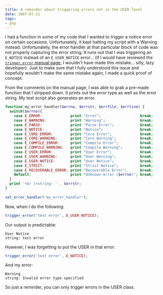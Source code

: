 ```yaml
---
title: A reminder about triggering errors not in the USER level
date: 2007-07-21
tags:
- php
---
```

I had a function in some of my code that I wanted to trigger a notice error on certain occasions.  Unfortunately, it kept halting my script with a Warning instead.  Unfortunately, the error handler at that particular block of code was not properly capturing the error string.  It runs out that I was triggering an `E_NOTICE` instead of an `E_USER_NOTICE` error... (if I would have reviewed the [`trigger_error` manual page](http://us2.php.net/trigger_error), I wouldn't have made this mistake... silly, lazy developer).  Just to make sure that I fully understood this issue and hopefully wouldn't make the same mistake again, I made a quick proof of concept:

<!--more-->

From the comments on the manual page, I was able to grab a pre-made function that I stripped down.  It prints out the error type as well as the error string.  My test script also generates an error.

```php
function my_error_handler($errno, $errstr, $errfile, $errline) {
  switch($errno){
    case E_ERROR:             print "Error";                  break;
    case E_WARNING:           print "Warning";                break;
    case E_PARSE:             print "Parse Error";            break;
    case E_NOTICE:            print "Notice";                 break;
    case E_CORE_ERROR:        print "Core Error";             break;
    case E_CORE_WARNING:      print "Core Warning";           break;
    case E_COMPILE_ERROR:     print "Compile Error";          break;
    case E_COMPILE_WARNING:   print "Compile Warning";        break;
    case E_USER_ERROR:        print "User Error";             break;
    case E_USER_WARNING:      print "User Warning";           break;
    case E_USER_NOTICE:       print "User Notice";            break;
    case E_STRICT:            print "Strict Notice";          break;
    case E_RECOVERABLE_ERROR: print "Recoverable Error";      break;
    default:                  print "Unknown error ($errno)"; break;
  }
  print '<br />string: ' . $errstr;
}
 
set_error_handler('my_error_handler');
```

Now, when I do the following:

```php
trigger_error('test error', E_USER_NOTICE);
```

Our output is predictable:
    
    User Notice
    string: test error

However, I was forgetting to put the USER in that error:

```php
trigger_error('test error', E_NOTICE);
```

And my error:

    Warning
    string: Invalid error type specified

So just a reminder, you can only trigger errors in the USER class.
